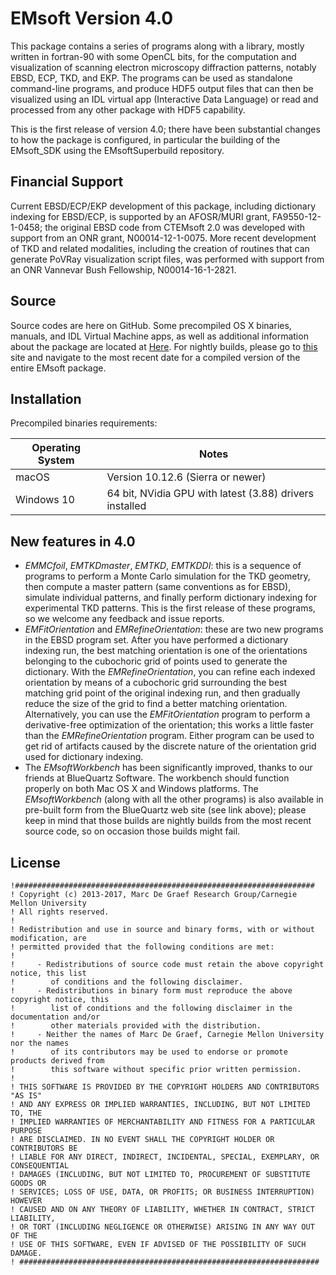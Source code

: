 # EMsoft Version 4.0 #

This package contains a series of programs along with a library, mostly written in fortran-90 with some OpenCL bits, for the computation and visualization of scanning electron microscopy diffraction patterns, notably EBSD, ECP, TKD, and EKP. The programs can be used as standalone command-line programs, and produce HDF5 output files that can then be visualized using an IDL virtual app (Interactive Data Language) or read and processed from any other package with HDF5 capability.

This is the first release of version 4.0; there have been substantial changes to how the package is configured, in particular the building of the EMsoft_SDK using the EMsoftSuperbuild repository.

## Financial Support ##
Current EBSD/ECP/EKP development of this package, including dictionary indexing for EBSD/ECP, is supported by an AFOSR/MURI grant, FA9550-12-1-0458; the original EBSD code from CTEMsoft 2.0 was developed with support from an ONR grant, N00014-12-1-0075.  More recent development of TKD and related modalities, including the creation of routines that can generate PoVRay visualization script files, was performed with support from an ONR Vannevar Bush Fellowship, N00014-­16-­1-­2821.

## Source ##
Source codes are here on GitHub. Some precompiled OS X binaries, manuals, and IDL Virtual Machine apps, as well as additional information about the package are located at [Here](http://muri.materials.cmu.edu/?p=858).  For nightly builds, please go to [this](http://www.bluequartz.net/binaries/EMsoft/experimental) site and navigate to the most recent date for a compiled version of the entire EMsoft package.

## Installation ##

Precompiled binaries requirements:

|  Operating System | Notes |
|-------------------|-------|
| macOS | Version 10.12.6 (Sierra or newer) |
| Windows 10 | 64 bit, NVidia GPU with latest (3.88) drivers installed |

## New features in 4.0 ##
- *EMMCfoil*, *EMTKDmaster*, *EMTKD*, *EMTKDDI*: this is a sequence of programs to perform a Monte Carlo simulation for the TKD geometry, then compute a master pattern (same conventions as for EBSD), simulate individual patterns, and finally perform dictionary indexing for experimental TKD patterns.  This is the first release of these programs, so we welcome any feedback and issue reports.
- *EMFitOrientation* and *EMRefineOrientation*: these are two new programs in the EBSD program set.  After you have performed a dictionary indexing run, the best matching orientation is one of the orientations belonging to the cubochoric grid of points used to generate the dictionary. With the *EMRefineOrientation*, you can refine each indexed orientation by means of a cubochoric grid surrounding the best matching grid point of the original indexing run, and then gradually reduce the size of the grid to find a better matching orientation.  Alternatively, you can use the *EMFitOrientation* program to perform a derivative-free optimization of the orientation; this works a little faster than the *EMRefineOrientation* program.  Either program can be used to get rid of artifacts caused by the discrete nature of the orientation grid used for dictionary indexing.
- The *EMsoftWorkbench* has been significantly improved, thanks to our friends at BlueQuartz Software. The workbench should function properly on both Mac OS X and Windows platforms.  The *EMsoftWorkbench* (along with all the other programs) is also available in pre-built form from the BlueQuartz web site (see link above); please keep in mind that those builds are nightly builds from the most recent source code, so on occasion those builds might fail.

## License ##

	!###################################################################
	! Copyright (c) 2013-2017, Marc De Graef Research Group/Carnegie Mellon University
	! All rights reserved.
	!
	! Redistribution and use in source and binary forms, with or without modification, are 
	! permitted provided that the following conditions are met:
	!
	!     - Redistributions of source code must retain the above copyright notice, this list 
	!        of conditions and the following disclaimer.
	!     - Redistributions in binary form must reproduce the above copyright notice, this 
	!        list of conditions and the following disclaimer in the documentation and/or 
	!        other materials provided with the distribution.
	!     - Neither the names of Marc De Graef, Carnegie Mellon University nor the names 
	!        of its contributors may be used to endorse or promote products derived from 
	!        this software without specific prior written permission.
	!
	! THIS SOFTWARE IS PROVIDED BY THE COPYRIGHT HOLDERS AND CONTRIBUTORS "AS IS" 
	! AND ANY EXPRESS OR IMPLIED WARRANTIES, INCLUDING, BUT NOT LIMITED TO, THE 
	! IMPLIED WARRANTIES OF MERCHANTABILITY AND FITNESS FOR A PARTICULAR PURPOSE 
	! ARE DISCLAIMED. IN NO EVENT SHALL THE COPYRIGHT HOLDER OR CONTRIBUTORS BE 
	! LIABLE FOR ANY DIRECT, INDIRECT, INCIDENTAL, SPECIAL, EXEMPLARY, OR CONSEQUENTIAL 
	! DAMAGES (INCLUDING, BUT NOT LIMITED TO, PROCUREMENT OF SUBSTITUTE GOODS OR 
	! SERVICES; LOSS OF USE, DATA, OR PROFITS; OR BUSINESS INTERRUPTION) HOWEVER 
	! CAUSED AND ON ANY THEORY OF LIABILITY, WHETHER IN CONTRACT, STRICT LIABILITY, 
	! OR TORT (INCLUDING NEGLIGENCE OR OTHERWISE) ARISING IN ANY WAY OUT OF THE 
	! USE OF THIS SOFTWARE, EVEN IF ADVISED OF THE POSSIBILITY OF SUCH DAMAGE.
	! ###################################################################

